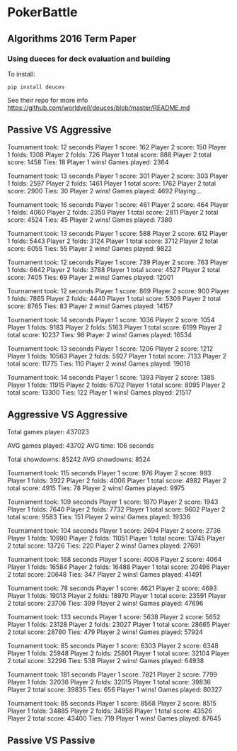 # PokerBattle

## Algorithms 2016 Term Paper

### Using dueces for deck evaluation and building
To install:
``` 
pip install deuces
```

See their repo for more info
https://github.com/worldveil/deuces/blob/master/README.md

## Passive VS Aggressive 

Tournament took: 12 seconds
Player 1 score: 162
Player 2 score: 150
Player 1 folds: 1308
Player 2 folds: 726
Player 1 total score: 888
Player 2 total score: 1458
Ties: 18
Player 1 wins!
Games played: 2364

Tournament took: 13 seconds
Player 1 score: 301
Player 2 score: 303
Player 1 folds: 2597
Player 2 folds: 1461
Player 1 total score: 1762
Player 2 total score: 2900
Ties: 30
Player 2 wins!
Games played: 4692
Playing...

Tournament took: 16 seconds
Player 1 score: 461
Player 2 score: 464
Player 1 folds: 4060
Player 2 folds: 2350
Player 1 total score: 2811
Player 2 total score: 4524
Ties: 45
Player 2 wins!
Games played: 7380

Tournament took: 13 seconds
Player 1 score: 588
Player 2 score: 612
Player 1 folds: 5443
Player 2 folds: 3124
Player 1 total score: 3712
Player 2 total score: 6055
Ties: 55
Player 2 wins!
Games played: 9822

Tournament took: 12 seconds
Player 1 score: 739
Player 2 score: 763
Player 1 folds: 6642
Player 2 folds: 3788
Player 1 total score: 4527
Player 2 total score: 7405
Ties: 69
Player 2 wins!
Games played: 12001

Tournament took: 12 seconds
Player 1 score: 869
Player 2 score: 900
Player 1 folds: 7865
Player 2 folds: 4440
Player 1 total score: 5309
Player 2 total score: 8765
Ties: 83
Player 2 wins!
Games played: 14157

Tournament took: 14 seconds
Player 1 score: 1036
Player 2 score: 1054
Player 1 folds: 9183
Player 2 folds: 5163
Player 1 total score: 6199
Player 2 total score: 10237
Ties: 98
Player 2 wins!
Games played: 16534

Tournament took: 13 seconds
Player 1 score: 1206
Player 2 score: 1212
Player 1 folds: 10563
Player 2 folds: 5927
Player 1 total score: 7133
Player 2 total score: 11775
Ties: 110
Player 2 wins!
Games played: 19018

Tournament took: 14 seconds
Player 1 score: 1393
Player 2 score: 1385
Player 1 folds: 11915
Player 2 folds: 6702
Player 1 total score: 8095
Player 2 total score: 13300
Ties: 122
Player 1 wins!
Games played: 21517

## Aggressive VS Aggressive

Total games player: 437023

AVG games played: 43702
AVG time: 106 seconds

Total showdowns: 85242
AVG showdowns: 8524

Tournament took: 115 seconds
Player 1 score: 976
Player 2 score: 993
Player 1 folds: 3922
Player 2 folds: 4006
Player 1 total score: 4982
Player 2 total score: 4915
Ties: 78
Player 2 wins!
Games played: 9975

Tournament took: 109 seconds
Player 1 score: 1870
Player 2 score: 1943
Player 1 folds: 7640
Player 2 folds: 7732
Player 1 total score: 9602
Player 2 total score: 9583
Ties: 151
Player 2 wins!
Games played: 19336

Tournament took: 104 seconds
Player 1 score: 2694
Player 2 score: 2736
Player 1 folds: 10990
Player 2 folds: 11051
Player 1 total score: 13745
Player 2 total score: 13726
Ties: 220
Player 2 wins!
Games played: 27691

Tournament took: 168 seconds
Player 1 score: 4008
Player 2 score: 4064
Player 1 folds: 16584
Player 2 folds: 16488
Player 1 total score: 20496
Player 2 total score: 20648
Ties: 347
Player 2 wins!
Games played: 41491

Tournament took: 78 seconds
Player 1 score: 4621
Player 2 score: 4693
Player 1 folds: 19013
Player 2 folds: 18970
Player 1 total score: 23591
Player 2 total score: 23706
Ties: 399
Player 2 wins!
Games played: 47696

Tournament took: 133 seconds
Player 1 score: 5638
Player 2 score: 5652
Player 1 folds: 23128
Player 2 folds: 23027
Player 1 total score: 28665
Player 2 total score: 28780
Ties: 479
Player 2 wins!
Games played: 57924

Tournament took: 85 seconds
Player 1 score: 6303
Player 2 score: 6348
Player 1 folds: 25948
Player 2 folds: 25801
Player 1 total score: 32104
Player 2 total score: 32296
Ties: 538
Player 2 wins!
Games played: 64938

Tournament took: 181 seconds
Player 1 score: 7821
Player 2 score: 7799
Player 1 folds: 32036
Player 2 folds: 32015
Player 1 total score: 39836
Player 2 total score: 39835
Ties: 656
Player 1 wins!
Games played: 80327

Tournament took: 85 seconds
Player 1 score: 8568
Player 2 score: 8515
Player 1 folds: 34885
Player 2 folds: 34958
Player 1 total score: 43526
Player 2 total score: 43400
Ties: 719
Player 1 wins!
Games played: 87645

## Passive VS Passive 
